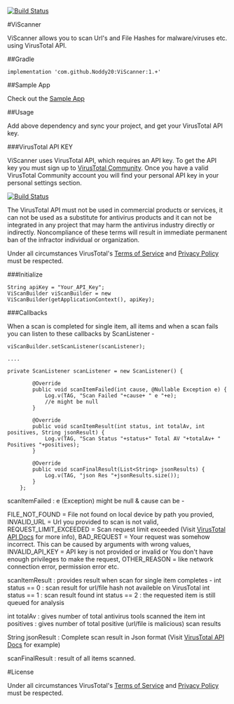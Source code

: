 [![Build Status](https://img.shields.io/badge/build-1.0-brightgreen.svg)](https://github.com/Noddy20/ViScanner/)

#ViScanner

ViScanner allows you to scan Url's and File Hashes for malware/viruses etc. using VirusTotal API.

##Gradle

```
implementation 'com.github.Noddy20:ViScanner:1.+'
```

##Sample App

Check out the [Sample App](https://github.com/Noddy20/ViScanner/app/)

##Usage

Add above dependency and sync your project, and get your VirusTotal API key.

###VirusTotal API KEY

ViScanner uses VirusTotal API, which requires an API key. To get the API key you must sign up to [VirusTotal Community](https://www.virustotal.com/#/join-us). Once you have a valid VirusTotal Community account you will find your personal API key in your personal settings section.


[![Build Status](https://img.shields.io/badge/-Important-red.svg)](https://developers.virustotal.com/reference)

The VirusTotal API must not be used in commercial products or services, it can not be used as a substitute for antivirus products and it can not be integrated in any project that may harm the antivirus industry directly or indirectly. Noncompliance of these terms will result in immediate permanent ban of the infractor individual or organization.

Under all circumstances VirusTotal's [Terms of Service](https://support.virustotal.com/hc/en-us/articles/115002145529-Terms-of-Service) and [Privacy Policy](https://support.virustotal.com/hc/en-us/articles/115002168385-Privacy-Policy) must be respected.

###Initialize

```
String apiKey = "Your_API_Key";
ViScanBuilder viScanBuilder = new ViScanBuilder(getApplicationContext(), apiKey);
```

###Callbacks

When a scan is completed for single item, all items and when a scan fails you can listen to these callbacks by ScanListener -

```
viScanBuilder.setScanListener(scanListener);

....

private ScanListener scanListener = new ScanListener() {

        @Override
        public void scanItemFailed(int cause, @Nullable Exception e) {
            Log.v(TAG, "Scan Failed "+cause+ " e "+e);
            //e might be null
        }

        @Override
        public void scanItemResult(int status, int totalAv, int positives, String jsonResult) {
            Log.v(TAG, "Scan Status "+status+" Total AV "+totalAv+ " Positives "+positives);
        }

        @Override
        public void scanFinalResult(List<String> jsonResults) {
            Log.v(TAG, "json Res "+jsonResults.size());
        }
    };
```   

scanItemFailed : e (Exception) might be null & cause can be -

FILE_NOT_FOUND = File not found on local device by path you provied,
INVALID_URL = Url you provided to scan is not valid,
REQUEST_LIMIT_EXCEEDED = Scan request limit exceeded (Visit [VirusTotal API Docs](https://developers.virustotal.com/reference) for more info),
BAD_REQUEST = Your request was somehow incorrect. This can be caused by arguments with wrong values,
INVALID_API_KEY = API key is not provided or invalid or You don't have enough privileges to make the request,
OTHER_REASON = like network connection error, permission error etc.

scanItemResult : provides result when scan for single item completes -
int status == 0 : scan result for url/file hash not availeble on VirusTotal
int status == 1 : scan result found
int status == 2 : the requested item is still queued for analysis

int totalAv : gives number of total antivirus tools scanned the item
int positives : gives number of total positive (url/file is malicious) scan results

String jsonResult : Complete scan result in Json format (Visit [VirusTotal API Docs](https://developers.virustotal.com/reference) for example)

scanFinalResult : result of all items scanned.


#License

Under all circumstances VirusTotal's [Terms of Service](https://support.virustotal.com/hc/en-us/articles/115002145529-Terms-of-Service) and [Privacy Policy](https://support.virustotal.com/hc/en-us/articles/115002168385-Privacy-Policy) must be respected.

